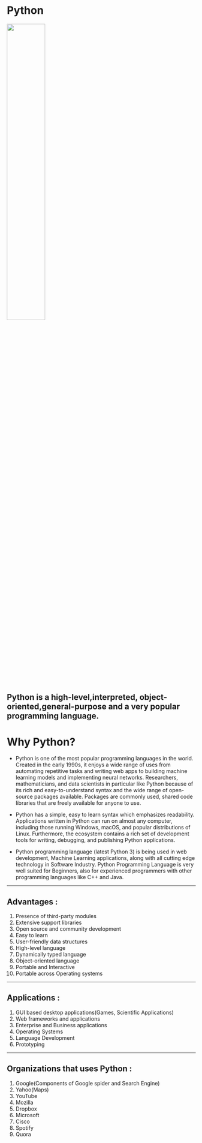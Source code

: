 # Python

<img src="https://miro.medium.com/max/840/1*RJMxLdTHqVBSijKmOO5MAg.jpeg" width="45%">

## Python is a high-level,interpreted, object-oriented,general-purpose and a very popular programming language.

# Why Python?

- Python is one of the most popular programming languages in the world. Created in the early 1990s, it enjoys a wide range of uses from automating repetitive tasks and writing web apps to building machine learning models and implementing neural networks. Researchers, mathematicians, and data scientists in particular like Python because of its rich and easy-to-understand syntax and the wide range of open-source packages available. Packages are commonly used, shared code libraries that are freely available for anyone to use.

- Python has a simple, easy to learn syntax which emphasizes readability. Applications written in Python can run on almost any computer, including those running Windows, macOS, and popular distributions of Linux. Furthermore, the ecosystem contains a rich set of development tools for writing, debugging, and publishing Python applications.

- Python programming language (latest Python 3) is being used in web development, Machine Learning applications, along with all cutting edge technology in Software Industry. Python Programming Language is very well suited for Beginners, also for experienced programmers with other programming languages like C++ and Java.

---

## Advantages :

1) Presence of third-party modules
2) Extensive support libraries
3) Open source and community development
4) Easy to learn
5) User-friendly data structures
6) High-level language
7) Dynamically typed language
8) Object-oriented language
9) Portable and Interactive
10) Portable across Operating systems

---

## Applications :
1) GUI based desktop applications(Games, Scientific Applications)
2) Web frameworks and applications
3) Enterprise and Business applications
4) Operating Systems
5) Language Development
6) Prototyping

---

## Organizations that uses Python :
1) Google(Components of Google spider and Search Engine)
2) Yahoo(Maps)
3) YouTube
4) Mozilla
5) Dropbox
6) Microsoft
7) Cisco
8) Spotify
9) Quora
